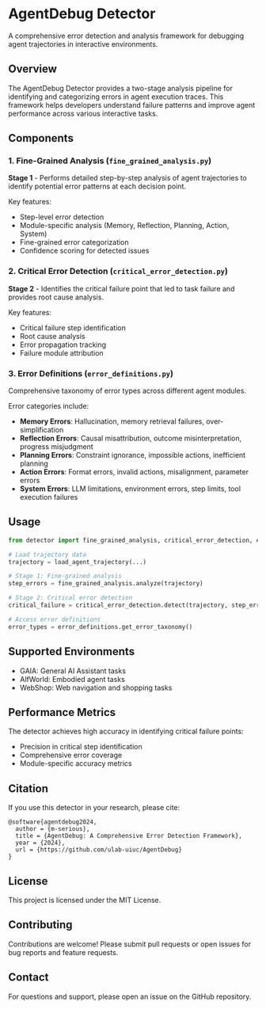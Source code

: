 # AgentDebug Detector

A comprehensive error detection and analysis framework for debugging agent trajectories in interactive environments.

## Overview

The AgentDebug Detector provides a two-stage analysis pipeline for identifying and categorizing errors in agent execution traces. This framework helps developers understand failure patterns and improve agent performance across various interactive tasks.

## Components

### 1. Fine-Grained Analysis (`fine_grained_analysis.py`)
**Stage 1** - Performs detailed step-by-step analysis of agent trajectories to identify potential error patterns at each decision point.

Key features:
- Step-level error detection
- Module-specific analysis (Memory, Reflection, Planning, Action, System)
- Fine-grained error categorization
- Confidence scoring for detected issues

### 2. Critical Error Detection (`critical_error_detection.py`)
**Stage 2** - Identifies the critical failure point that led to task failure and provides root cause analysis.

Key features:
- Critical failure step identification
- Root cause analysis
- Error propagation tracking
- Failure module attribution

### 3. Error Definitions (`error_definitions.py`)
Comprehensive taxonomy of error types across different agent modules.

Error categories include:
- **Memory Errors**: Hallucination, memory retrieval failures, over-simplification
- **Reflection Errors**: Causal misattribution, outcome misinterpretation, progress misjudgment
- **Planning Errors**: Constraint ignorance, impossible actions, inefficient planning
- **Action Errors**: Format errors, invalid actions, misalignment, parameter errors
- **System Errors**: LLM limitations, environment errors, step limits, tool execution failures

## Usage

```python
from detector import fine_grained_analysis, critical_error_detection, error_definitions

# Load trajectory data
trajectory = load_agent_trajectory(...)

# Stage 1: Fine-grained analysis
step_errors = fine_grained_analysis.analyze(trajectory)

# Stage 2: Critical error detection
critical_failure = critical_error_detection.detect(trajectory, step_errors)

# Access error definitions
error_types = error_definitions.get_error_taxonomy()
```

## Supported Environments

- GAIA: General AI Assistant tasks
- AlfWorld: Embodied agent tasks
- WebShop: Web navigation and shopping tasks

## Performance Metrics

The detector achieves high accuracy in identifying critical failure points:
- Precision in critical step identification
- Comprehensive error coverage
- Module-specific accuracy metrics

## Citation

If you use this detector in your research, please cite:

```
@software{agentdebug2024,
  author = {m-serious},
  title = {AgentDebug: A Comprehensive Error Detection Framework},
  year = {2024},
  url = {https://github.com/ulab-uiuc/AgentDebug}
}
```

## License

This project is licensed under the MIT License.

## Contributing

Contributions are welcome! Please submit pull requests or open issues for bug reports and feature requests.

## Contact

For questions and support, please open an issue on the GitHub repository.
